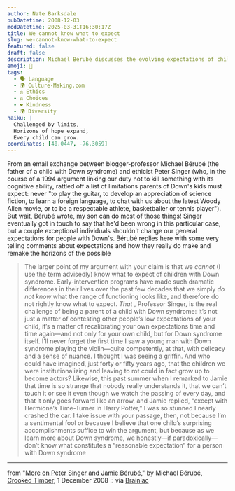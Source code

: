 ```yaml
---
author: Nate Barksdale
pubDatetime: 2008-12-03
modDatetime: 2025-03-31T16:30:17Z
title: We cannot know what to expect
slug: we-cannot-know-what-to-expect
featured: false
draft: false
description: Michael Bérubé discusses the evolving expectations of children with Down syndrome in response to Peter Singer's views.
emoji: 🎻
tags:
  - 🗣️ Language
  - 🌍 Culture-Making.com
  - ⚖️ Ethics
  - ⚖️ Choices
  - ❤️ Kindness
  - 🌍 Diversity
haiku: |
  Challenged by limits,  
  Horizons of hope expand,  
  Every child can grow.
coordinates: [40.0447, -76.3059]
---
```


From an email exchange between blogger-professor Michael Bérubé (the father of a child with Down syndrome) and ethicist Peter Singer (who, in the course of a 1994 argument linking our duty not to kill something with its cognitive ability, rattled off a list of limitations parents of Down's kids must expect: never "to play the guitar, to develop an appreciation of science fiction, to learn a foreign language, to chat with us about the latest Woody Allen movie, or to be a respectable athlete, basketballer or tennis player"). But wait, Bérubé wrote, my son can do most of those things! Singer eventually got in touch to say that he'd been wrong in this particular case, but a couple exceptional individuals shouldn't change our general expectations for people with Down's. Bérubé replies here with some very telling comments about expectations and how they really do make and remake the horizons of the possible

> The larger point of my argument with your claim is that we _cannot_ (I use the term advisedly) know what to expect of children with Down syndrome. Early-intervention programs have made such dramatic differences in their lives over the past few decades that we simply _do not know_ what the range of functioning looks like, and therefore do not rightly know what to expect. _That_ , Professor Singer, is the real challenge of being a parent of a child with Down syndrome: it’s not just a matter of contesting other people’s low expectations of your child, it’s a matter of recalibrating your own expectations time and time again—and not only for your own child, but for Down syndrome itself. I’ll never forget the first time I saw a young man with Down syndrome playing the violin—quite competently, at that, with delicacy and a sense of nuance. I thought I was seeing a griffin. And who could have imagined, just forty or fifty years ago, that the children we were institutionalizing and leaving to rot could in fact grow up to become actors? Likewise, this past summer when I remarked to Jamie that time is so strange that nobody really understands it, that we can’t touch it or see it even though we watch the passing of every day, and that it only goes forward like an arrow, and Jamie replied, “except with Hermione’s Time-Turner in Harry Potter,” I was so stunned I nearly crashed the car. I take issue with your passage, then, not because I’m a sentimental fool or because I believe that one child’s surprising accomplishments suffice to win the argument, but because as we learn more about Down syndrome, we honestly—if paradoxically—don’t know what constitutes a “reasonable expectation” for a person with Down syndrome

---

from "[More on Peter Singer and Jamie Bérubé](http://crookedtimber.org/2008/12/01/more-on-peter-singer-and-jamie-berube/)," by Michael Bérubé, [Crooked Timber](http://crookedtimber.org/2008/12/01/more-on-peter-singer-and-jamie-berube/), 1 December 2008 :: via [Brainiac](http://web.archive.org/web/20110426153718/http://www.boston.com:80/bostonglobe/ideas/brainiac/2008/12/back_in_septemb.html)
